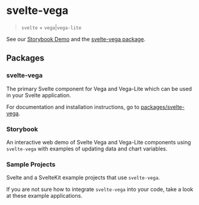 # svelte-vega

> `svelte` + `vega`|`vega-lite`

See our [Storybook Demo](http://vega.github.io/svelte-vega/) and the [svelte-vega package](https://github.com/vega/svelte-vega/tree/main/packages/svelte-vega).

## Packages

### svelte-vega

The primary Svelte component for Vega and Vega-Lite which can be used in your Svelte application.

For documentation and installation instructions, go to [packages/svelte-vega](https://github.com/vega/svelte-vega/tree/main/packages/svelte-vega).

### Storybook

An interactive web demo of Svelte Vega and Vega-Lite components using `svelte-vega` with examples of updating data and chart variables.

### Sample Projects

Svelte and a SvelteKit example projects that use `svelte-vega`.

If you are not sure how to integrate `svelte-vega` into your code, take a look at these example applications.
